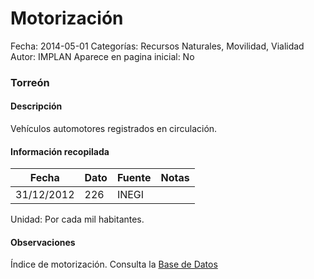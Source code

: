 Motorización
=====

Fecha: 2014-05-01
Categorías: Recursos Naturales, Movilidad, Vialidad
Autor: IMPLAN
Aparece en pagina inicial: No

### Torreón

#### Descripción

Vehículos automotores registrados en circulación.

<!-- break -->

#### Información recopilada

<table class="table table-hover table-bordered matriz">
  <thead>
    <tr><th>Fecha</th><th>Dato</th><th>Fuente</th><th>Notas</th></tr>
  </thead>
  <tbody>
    <tr><td class="centrado">31/12/2012</td><td class="derecha">226</td><td>INEGI</td><td></td></tr>
  </tbody>
</table>

Unidad: Por cada mil habitantes.

#### Observaciones

Índice de motorización. Consulta la [Base de Datos](http://www.inegi.org.mx/sistemas/olap/Proyectos/bd/continuas/transporte/vehiculos.asp?s=est&c=13158&proy=vmrc_vehiculos)
